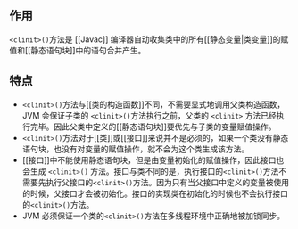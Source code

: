 ## 作用
`<clinit>()`方法是 [[Javac]] 编译器自动收集类中的所有[[静态变量|类变量]]的赋值和[[静态语句块]]中的语句合并产生。

## 特点
- `<clinit>()`方法与[[类的构造函数]]不同，不需要显式地调用父类构造函数，JVM 会保证子类的 `<clinit>()`方法执行之前，父类的 `<clinit>` 方法已经执行完毕。因此父类中定义的[[静态语句块]]要优先与子类的变量赋值操作。
- `<clinit>()`方法对于[[类]]或[[接口]]来说并不是必须的，如果一个类没有静态语句块，也没有对变量的赋值操作，就不会为这个类生成该方法。
- [[接口]]中不能使用静态语句块，但是由变量初始化的赋值操作，因此接口也会生成 `<clinit>()` 方法。接口与类不同的是，执行接口的`<clinit>()`方法不需要先执行父接口的`<clinit>()`方法。因为只有当父接口中定义的变量被使用的时候，父接口才会被初始化。接口的实现类在初始化的时候也不会执行接口的`<clinit>()`方法。
- JVM 必须保证一个类的`<clinit>()`方法在多线程环境中正确地被加锁同步。


